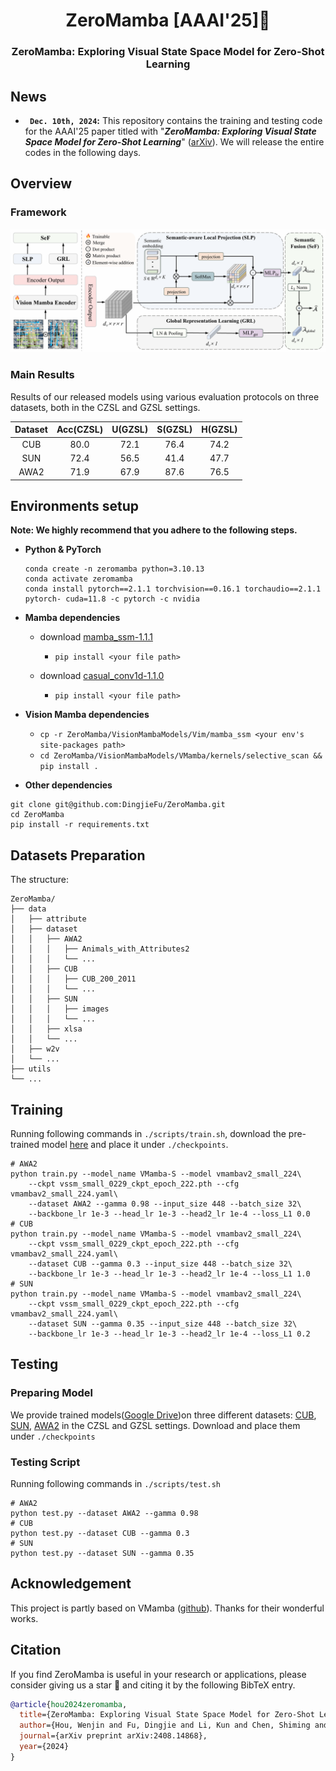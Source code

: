 <div align="center">
<h1> ZeroMamba [AAAI'25]🎉 </h1>
<h3> ZeroMamba: Exploring Visual State Space Model for Zero-Shot Learning </h3>
</div>




## News
* **` Dec. 10th, 2024`:** This repository contains the training and testing code for the AAAI'25 paper titled with "***ZeroMamba: Exploring Visual State Space Model for Zero-Shot Learning***" ([arXiv](https://arxiv.org/pdf/2408.14868)). We will release the entire codes in the following days.


## Overview
### Framework
<div align="center"><img src="assets/framework.png" /></div>

### Main Results
Results of our released models using various evaluation protocols on three datasets, both in the CZSL and GZSL settings.

| Dataset | Acc(CZSL) | U(GZSL) | S(GZSL) | H(GZSL) |
| :-----: | :-------: | :-----: | :-----: | :-----: |
|   CUB   |   80.0    |  72.1   |  76.4   |  74.2   |
|   SUN   |   72.4    |  56.5   |  41.4   |  47.7   |
|  AWA2   |   71.9    |  67.9   |  87.6   |  76.5   |


## Environments setup 

**Note: We highly recommend that you adhere to the following steps.**

- **Python & PyTorch**
  
  ```shell
  conda create -n zeromamba python=3.10.13
  conda activate zeromamba
  conda install pytorch==2.1.1 torchvision==0.16.1 torchaudio==2.1.1 pytorch- cuda=11.8 -c pytorch -c nvidia
  ```
  
- **Mamba dependencies**

  - download [mamba_ssm-1.1.1](https://github.com/state-spaces/mamba/releases/download/v1.1.1/mamba_ssm-1.1.1+cu118torch2.1cxx11abiFALSE-cp310-cp310-linux_x86_64.whl)
    - `pip install <your file path> `

  - download [casual_conv1d-1.1.0](https://github.com/Dao-AILab/causal-conv1d/releases/download/v1.1.0/causal_conv1d-1.1.0+cu118torch2.1cxx11abiFALSE-cp310-cp310-linux_x86_64.whl)
    - `pip install <your file path> `

- **Vision Mamba dependencies**

  - `cp -r ZeroMamba/VisionMambaModels/Vim/mamba_ssm <your env's site-packages path>`
  - `cd ZeroMamba/VisionMambaModels/VMamba/kernels/selective_scan && pip install .`

- **Other dependencies**

```
git clone git@github.com:DingjieFu/ZeroMamba.git
cd ZeroMamba
pip install -r requirements.txt
```


## Datasets Preparation
The structure:
```
ZeroMamba/
├── data
│   ├── attribute
│   ├── dataset
│   │   ├── AWA2
│   │   │   ├── Animals_with_Attributes2
│   │   │   └── ...
│   │   ├── CUB
│   │   │   ├── CUB_200_2011
│   │   │   └── ...
│   │   ├── SUN
│   │   │   ├── images
│   │   │   └── ...
│   │   ├── xlsa
│   │   └── ...
│   ├── w2v
│   └── ...
├── utils
└── ...
```


## Training

Running following commands in `./scripts/train.sh`, download the pre-trained model [here](https://github.com/MzeroMiko/VMamba/releases/download/%23v2cls/vssm_small_0229_ckpt_epoch_222.pth) and place it under `./checkpoints`.
```
# AWA2
python train.py --model_name VMamba-S --model vmambav2_small_224\
    --ckpt vssm_small_0229_ckpt_epoch_222.pth --cfg  vmambav2_small_224.yaml\
    --dataset AWA2 --gamma 0.98 --input_size 448 --batch_size 32\
    --backbone_lr 1e-3 --head_lr 1e-3 --head2_lr 1e-4 --loss_L1 0.0
# CUB
python train.py --model_name VMamba-S --model vmambav2_small_224\
    --ckpt vssm_small_0229_ckpt_epoch_222.pth --cfg  vmambav2_small_224.yaml\
    --dataset CUB --gamma 0.3 --input_size 448 --batch_size 32\
    --backbone_lr 1e-3 --head_lr 1e-3 --head2_lr 1e-4 --loss_L1 1.0
# SUN
python train.py --model_name VMamba-S --model vmambav2_small_224\
    --ckpt vssm_small_0229_ckpt_epoch_222.pth --cfg  vmambav2_small_224.yaml\
    --dataset SUN --gamma 0.35 --input_size 448 --batch_size 32\
    --backbone_lr 1e-3 --head_lr 1e-3 --head2_lr 1e-4 --loss_L1 0.2
```


## Testing

### Preparing Model

We provide trained models([Google Drive](https://drive.google.com/drive/folders/1VtmU_HqvjtdyNRyp0ou3RJwB3-CmdXGv?usp=drive_link))on three different datasets: [CUB](http://www.vision.caltech.edu/visipedia/CUB-200-2011.html), [SUN](http://cs.brown.edu/~gmpatter/sunattributes.html), [AWA2](http://cvml.ist.ac.at/AwA2/) in the CZSL and GZSL settings. Download and place them under `./checkpoints`

### Testing Script
Running following commands in `./scripts/test.sh`
```
# AWA2
python test.py --dataset AWA2 --gamma 0.98
# CUB
python test.py --dataset CUB --gamma 0.3
# SUN
python test.py --dataset SUN --gamma 0.35
```

## Acknowledgement

This project is partly based on VMamba ([github](https://github.com/MzeroMiko/VMamba)). Thanks for their wonderful works.

## Citation

If you find ZeroMamba is useful in your research or applications, please consider giving us a star 🌟 and citing it by the following BibTeX entry.

```bibtex
@article{hou2024zeromamba,
  title={ZeroMamba: Exploring Visual State Space Model for Zero-Shot Learning},
  author={Hou, Wenjin and Fu, Dingjie and Li, Kun and Chen, Shiming and Fan, Hehe and Yang, Yi},
  journal={arXiv preprint arXiv:2408.14868},
  year={2024}
}
```

